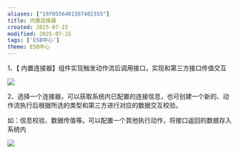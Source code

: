 ```yaml
---
aliases: ["1970556401587402355"]
title: 内置连接器
created: 2025-07-15
modified: 2025-07-15
tags: ['ESB中心']
theme: ESB中心
---
```


1、【 内置连接器】组件实现触发动作流后调用接口，实现和第三方接口传值交互

![](9aab6edf93bef24be308f676f850e48b.jpg)

2、选择一个连接器，可以获取系统内已配置的连接信息，也可创建一个新的、动作流执行后根据所选的类型和第三方进行对应的数据交互校验。

如：信息校验、数据传值等。可以配置一个其他执行动作，将接口返回的数据存入系统内

![](f168d1de0a3097f5264e59957bc7e0c0.jpg)